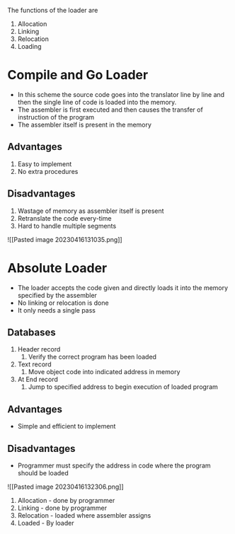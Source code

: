 The functions of the loader are
1. Allocation
2. Linking
3. Relocation
4. Loading
# Compile and Go Loader

- In this scheme the source code goes into the translator line by line and then the single line of code is loaded into the memory.
- The assembler is first executed and then causes the transfer of instruction of the program
- The assembler itself is present in the memory

## Advantages
1. Easy to implement
2. No extra procedures

## Disadvantages
1. Wastage of memory as assembler itself is present 
2. Retranslate the code every-time
3. Hard to handle multiple segments

![[Pasted image 20230416131035.png]]

# Absolute Loader
- The loader accepts the code given and directly loads it into the memory specified by the assembler
- No linking or relocation is done
- It only needs a single pass

## Databases
1. Header record
	1. Verify the correct program has been loaded
2. Text record
	1. Move object code into indicated address in memory
3. At End record
	1. Jump to specified address to begin execution of loaded program


## Advantages
- Simple and efficient  to implement

## Disadvantages
- Programmer must specify the address in code where the program should be loaded

![[Pasted image 20230416132306.png]]
1. Allocation - done by programmer
2. Linking - done by programmer
3. Relocation - loaded where assembler assigns
4. Loaded - By loader

